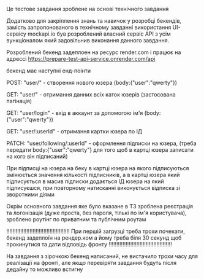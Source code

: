 Це тестове завдання зроблене на основі технічного завдання

Додатково для закріплення знань та навичок у розробці бекендів, замість
запропонованого в технічному завданні використання UI-сервісу mockapi.io був
розроблений власний сервіс АРІ з усім вункціоналом який задовільнив виконання
данного завдання.

Розроблений бекенд задеплоен на ресурс render.com і працює на адрессі
https://prepare-test-api-service.onrender.com/api

бекенд має наступні енд-поінти

POST: "user/" - створення нового юзера (body:{"user":"qwerty"})

GET: "user/" - отримання данних всіх каток юзерів (застосована пагінація)

GET: "user/login" - вхід в аккаунт за допомогою ім'я (body:{"user":"qwerty"})

GET: "user/:userId" - отримання картки юзера по ІД

PATCH: "user/following/:userId" - оформлення підписки на юзера, (треба передати
body:{"user":"qwerty"} для того щоб в картці юзера записати на кого він
підписаний)

При підписці на юзера на беку в картці юзера на якого підписуються змінюється
значення кількості підписників, а в картці юзера який підписується в масив
підписки додається ІД юзера на який підписуєшся, при повторному натисканні
виконується відписка зі зворотними діями

Окрім основного завдання яке було вказане в ТЗ зроблена реєстрація та
логонізація (дуже проста, без пароля, тількі по ім'я користувача), зроблено
роутінг по приватним та публічним роутам

!!!!!!!!!!!!!!!!!!!!!!!!!!!!!!!!!!!!!!!!! При першій загрузці треба трохи
почекати, бекенд задеплоїн на рендер.ком а йому треба біля 30 секунд щоб
прокинутися та дати відповідь фронту !!!!!!!!!!!!!!!!!!!!!!!!!!!!!!!!!!!!!!!!!

На завдання з зірочкою бекенд написаний, не вистачило трохи часу для реалізації 
на фронті, але якщо перевіряти завдання будуть після дедайну то можливо встигну
